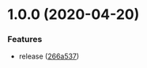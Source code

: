# 1.0.0 (2020-04-20)


### Features

* release ([266a537](https://github.com/harrysolovay/how-to-semantic-release/commit/266a53723d6df942ea04835e2148d407a5e4db04))
